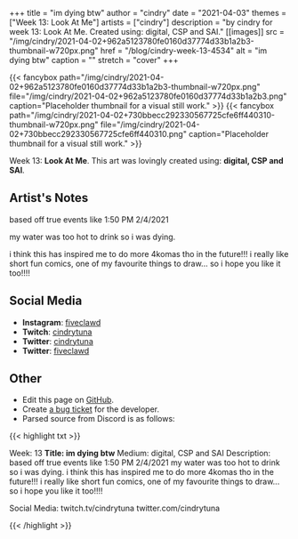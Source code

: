 +++
title =       "im dying btw"
author =      "cindry"
date =        "2021-04-03"
themes =      ["Week 13: Look At Me"]
artists =     ["cindry"]
description = "by cindry for week 13: Look At Me. Created using: digital, CSP and SAI."
[[images]]
      src = "/img/cindry/2021-04-02+962a5123780fe0160d37774d33b1a2b3-thumbnail-w720px.png"
      href = "/blog/cindry-week-13-4534"
      alt = "im dying btw"
      caption = ""
      stretch = "cover"
+++

{{< fancybox path="/img/cindry/2021-04-02+962a5123780fe0160d37774d33b1a2b3-thumbnail-w720px.png" file="/img/cindry/2021-04-02+962a5123780fe0160d37774d33b1a2b3.png" caption="Placeholder thumbnail for a visual still work." >}}
{{< fancybox path="/img/cindry/2021-04-02+730bbecc292330567725cfe6ff440310-thumbnail-w720px.png" file="/img/cindry/2021-04-02+730bbecc292330567725cfe6ff440310.png" caption="Placeholder thumbnail for a visual still work." >}}


Week 13: **Look At Me**. This art was lovingly created using: **digital, CSP and SAI**.

## Artist's Notes

based off true events like 1:50 PM 2/4/2021

my water was too hot to drink so i was dying.

i think this has inspired me to do more 4komas tho in the future!!! i really like short fun comics, one of my favourite things to draw... so i hope you like it too!!!!

## Social Media

- **Instagram**: <a href='https://instagram.com/fiveclawd' target='_blank'>fiveclawd</a>
- **Twitch**: <a href='https://twitch.tv/cindrytuna' target='_blank'>cindrytuna</a>
- **Twitter**: <a href='https://twitter.com/cindrytuna' target='_blank'>cindrytuna</a>
- **Twitter**: <a href='https://twitter.com/fiveclawd' target='_blank'>fiveclawd</a>

## Other

- Edit this page on [GitHub](https://github.com/teaminkling/web-refresh/edit/main/content/blog/cindry-week-13-4534.md).
- Create [a bug ticket](https://github.com/teaminkling/web-refresh/issues/new?assignees=&labels=bug&template=problem-report.md&title=) for the developer.
- Parsed source from Discord is as follows:

{{< highlight txt >}}



Week: 13
**Title:  im dying btw**
Medium: digital, CSP and SAI
Description: 
based off true events like 1:50 PM 2/4/2021
my water was too hot to drink so i was dying.
i think this has inspired me to do more 4komas tho in the future!!! i really like short fun comics, one of my favourite things to draw... so i hope you like it too!!!!

Social Media:
twitch.tv/cindrytuna
twitter.com/cindrytuna

{{< /highlight >}}
